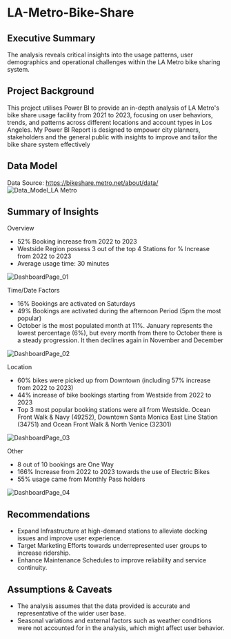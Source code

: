 # LA-Metro-Bike-Share

## Executive Summary
The analysis reveals critical insights into the usage patterns, user demographics and operational challenges within the LA Metro bike sharing system.

## Project Background

This project utilises Power BI to provide an in-depth analysis of LA Metro's bike share usage facility from 2021 to 2023, focusing on user behaviors, trends, and patterns across different locations and account types in Los Angeles. My Power BI Report is designed to empower city planners, stakeholders and the general public with insights to improve and tailor the bike share system effectively

## Data Model
Data Source: https://bikeshare.metro.net/about/data/
![Data_Model_LA Metro](https://github.com/user-attachments/assets/6643db74-4643-42a2-b085-110c92b11579)
## Summary of Insights
Overview
- 52% Booking increase from 2022 to 2023
- Westside Region possess 3 out of the top 4 Stations for % Increase from 2022 to 2023 
- Average usage time: 30 minutes

![DashboardPage_01](https://github.com/user-attachments/assets/918289cc-1df6-4351-ae6c-83e7efe11de2)

Time/Date Factors
- 16% Bookings are activated on Saturdays
- 49% Bookings are activated during the afternoon Period (5pm the most popular)
- October is the most populated month at 11%.  January represents the lowest percentage (6%), but every month from there to October there is a steady progression.  It then declines again in November and December

![DashboardPage_02](https://github.com/user-attachments/assets/2047cab6-a11a-40b9-9d34-d7a2a0c7c9df)


Location
- 60% bikes were picked up from Downtown (including 57% increase from 2022 to 2023)
- 44% increase of bike bookings starting from Westside from 2022 to 2023
- Top 3 most popular booking stations were all from Westside.  Ocean Front Walk & Navy (49252), Downtown Santa Monica East Line Station (34751) and Ocean Front Walk & North Venice (32301)

![DashboardPage_03](https://github.com/user-attachments/assets/7ecdcb2d-5aba-475f-8a36-eb738a0f7ec1)

Other
- 8 out of 10 bookings are One Way
- 166% Increase from 2022 to 2023 towards the use of Electric Bikes
- 55% usage came from Monthly Pass holders

![DashboardPage_04](https://github.com/user-attachments/assets/223706bd-f34e-450a-b2d8-4ea727000b75)

## Recommendations
- Expand Infrastructure at high-demand stations to alleviate docking issues and improve user experience.
- Target Marketing Efforts towards underrepresented user groups to increase ridership.
- Enhance Maintenance Schedules to improve reliability and service continuity.

## Assumptions & Caveats
- The analysis assumes that the data provided is accurate and representative of the wider user base.
- Seasonal variations and external factors such as weather conditions were not accounted for in the analysis, which might affect user behavior.
